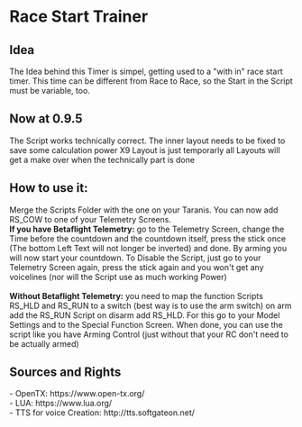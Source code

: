 <h1>Race Start Trainer</h1>
<h2>Idea</h2>
The Idea behind this Timer is simpel, getting used to a "with in" race start timer. 
This time can be different from Race to Race, so the Start in the Script must be variable, too.

<h2> Now at 0.9.5 </h2>
The Script works technically correct.
The inner layout needs to be fixed to save some calculation power
X9 Layout is just temporarly
all Layouts will get a make over when the technically part is done

<h2>How to use it:</h2>
Merge the Scripts Folder with the one on your Taranis. You can now add RS_COW to one of your Telemetry Screens.<br>
<b>If you have Betaflight Telemetry:</b> go to the Telemetry Screen, change the Time before the countdown and the countdown itself, press the stick once (The bottom Left Text will not longer be inverted) and done. By arming you will now start your countdown. To Disable the Script, just go to your Telemetry Screen again, press the stick again and you won't get any voicelines (nor will the Script use as much working Power)<br><br>
<b>Without Betaflight Telemetry:</b> you need to map the function Scripts RS_HLD and RS_RUN to a switch (best way is to use the arm switch) on arm add the RS_RUN Script on disarm add RS_HLD. For this go to your Model Settings and to the Special Function Screen. When done, you can use the script like you have Arming Control (just without that your RC don't need to be actually armed)

<h2>Sources and Rights</h2>
- OpenTX: https://www.open-tx.org/ <br>
- LUA: https://www.lua.org/ <br>
- TTS for voice Creation: http://tts.softgateon.net/ <br>
